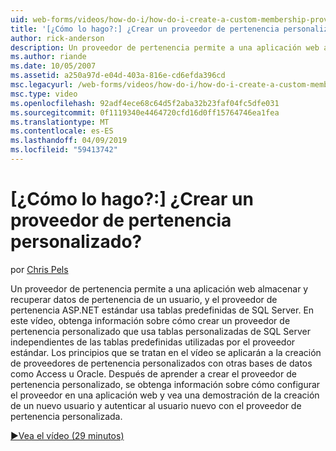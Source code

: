```yaml
---
uid: web-forms/videos/how-do-i/how-do-i-create-a-custom-membership-provider
title: '[¿Cómo lo hago?:] ¿Crear un proveedor de pertenencia personalizado? | Microsoft Docs'
author: rick-anderson
description: Un proveedor de pertenencia permite a una aplicación web almacenar y recuperar datos de pertenencia de un usuario, y los usos de proveedor de pertenencia ASP.NET estándares predefinen...
ms.author: riande
ms.date: 10/05/2007
ms.assetid: a250a97d-e04d-403a-816e-cd6efda396cd
msc.legacyurl: /web-forms/videos/how-do-i/how-do-i-create-a-custom-membership-provider
msc.type: video
ms.openlocfilehash: 92adf4ece68c64d5f2aba32b23faf04fc5dfe031
ms.sourcegitcommit: 0f1119340e4464720cfd16d0ff15764746ea1fea
ms.translationtype: MT
ms.contentlocale: es-ES
ms.lasthandoff: 04/09/2019
ms.locfileid: "59413742"
---
```

# <a name="how-do-i-create-a-custom-membership-provider"></a>[¿Cómo lo hago?:] ¿Crear un proveedor de pertenencia personalizado?

por [Chris Pels](https://twitter.com/chrispels)

Un proveedor de pertenencia permite a una aplicación web almacenar y recuperar datos de pertenencia de un usuario, y el proveedor de pertenencia ASP.NET estándar usa tablas predefinidas de SQL Server. En este vídeo, obtenga información sobre cómo crear un proveedor de pertenencia personalizado que usa tablas personalizadas de SQL Server independientes de las tablas predefinidas utilizadas por el proveedor estándar. Los principios que se tratan en el vídeo se aplicarán a la creación de proveedores de pertenencia personalizados con otras bases de datos como Access u Oracle. Después de aprender a crear el proveedor de pertenencia personalizado, se obtenga información sobre cómo configurar el proveedor en una aplicación web y vea una demostración de la creación de un nuevo usuario y autenticar al usuario nuevo con el proveedor de pertenencia personalizada.

[&#9654;Vea el vídeo (29 minutos)](https://channel9.msdn.com/Blogs/ASP-NET-Site-Videos/how-do-i-create-a-custom-membership-provider)
